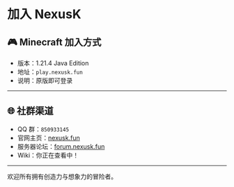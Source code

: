 # 加入 NexusK

## 🎮 Minecraft 加入方式

- 版本：1.21.4 Java Edition
- 地址：`play.nexusk.fun`
- 说明：原版即可登录

---

## 🌐 社群渠道

- QQ 群：`850933145`
- 官网主页：[nexusk.fun](https://nexusk.fun)
- 服务器论坛：[forum.nexusk.fun](https://forum.nexusk.fun)
- Wiki：你正在查看中！

---

欢迎所有拥有创造力与想象力的冒险者。

